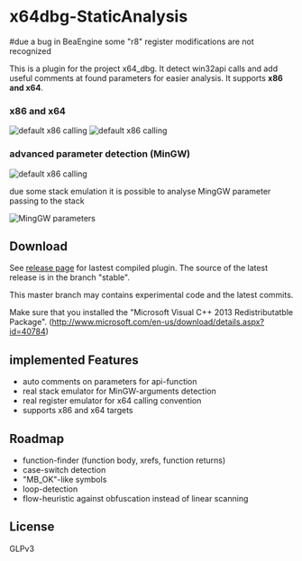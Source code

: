 x64dbg-StaticAnalysis
=====================


#due a bug in BeaEngine some "r8" register modifications are not recognized

This is a plugin for the project x64_dbg. It detect win32api calls and add useful comments at found parameters for easier analysis. It supports **x86 and x64**.


### x86 and x64
![default x86 calling](https://raw.githubusercontent.com/x64dbg/x64dbg-StaticAnalysis/master/x64.PNG)
![default x86 calling](https://raw.githubusercontent.com/x64dbg/x64dbg-StaticAnalysis/master/x64_2.PNG)


### advanced parameter detection (MinGW)

![default x86 calling](https://raw.githubusercontent.com/x64dbg/x64dbg-StaticAnalysis/master/analysis2.PNG)

due some stack emulation it is possible to analyse MingGW parameter passing to the stack

![MingGW parameters](https://raw.githubusercontent.com/x64dbg/x64dbg-StaticAnalysis/master/analysis.PNG)

## Download
See [release page](https://github.com/x64dbg/x64dbg-StaticAnalysis/release) for lastest compiled plugin. The source of the latest release is in the branch "stable".

This master branch may contains experimental code and the latest commits.

Make sure that you installed the "Microsoft Visual C++ 2013 Redistributatble Package".
(http://www.microsoft.com/en-us/download/details.aspx?id=40784)


## implemented Features
- auto comments on parameters for api-function
- real stack emulator for MinGW-arguments detection
- real register emulator for x64 calling convention
- supports x86 and x64 targets

## Roadmap


- function-finder (function body, xrefs, function returns)
- case-switch detection
- "MB_OK"-like symbols
- loop-detection
- flow-heuristic against obfuscation instead of linear scanning

## License
GLPv3
